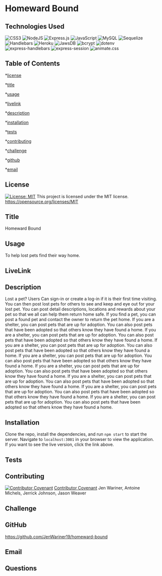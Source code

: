 # Homeward Bound

## Technologies Used
![CSS3](https://img.shields.io/badge/CSS3-000000?style=for-the-badge&logo=CSS3&logoColor=white)
![NodeJS](https://img.shields.io/badge/node.js-6DA55F?style=for-the-badge&logo=node.js&logoColor=white)
![Express.js](https://img.shields.io/badge/express.js-%23404d59.svg?style=for-the-badge&logo=express&logoColor=%2361DAFB)
![JavaScript](https://img.shields.io/badge/javascript-%23323330.svg?style=for-the-badge&logo=javascript&logoColor=%23F7DF1E)
![MySQL](https://img.shields.io/badge/mysql-%2300f.svg?style=for-the-badge&logo=mysql&logoColor=white)
![Sequelize](https://img.shields.io/badge/Sequelize-52B0E7?style=for-the-badge&logo=Sequelize&logoColor=white)
![Handlebars](https://img.shields.io/badge/Handlebars-FF7F00?style=for-the-badge&logo=Handlebars&logoColor=white)
![Heroku](https://img.shields.io/badge/Heroku-430098?style=for-the-badge&logo=Heroku&logoColor=white)
![JawsDB](https://img.shields.io/badge/JawsDB-FF0000?style=for-the-badge&logo=JawsDB&logoColor=white)
![bcrypt](https://img.shields.io/badge/bcrypt-000000?style=for-the-badge&logo=bcrypt&logoColor=white)
![dotenv](https://img.shields.io/badge/dotenv-000000?style=for-the-badge&logo=dotenv&logoColor=white)
![express-handlebars](https://img.shields.io/badge/express--handlebars-000000?style=for-the-badge&logo=express-handlebars&logoColor=white)
![express-session](https://img.shields.io/badge/express--session-000000?style=for-the-badge&logo=express-session&logoColor=white)
![animate.css](https://img.shields.io/badge/animate.css-000000?style=for-the-badge&logo=animate.css&logoColor=white)



## Table of Contents

\*[license](#license)

\*[title](#title)

\*[usage](#usage)

\*[livelink](#livelink)

\*[description](#description)

\*[installation](#installation)

\*[tests](#tests)

\*[contributing](#contributing)

\*[challenge](#challenge)

\*[github](#github)

\*[email](#email)

## License

[![License: MIT](https://img.shields.io/badge/License-MIT-yellow.svg)](https://opensource.org/licenses/MIT)
This project is licensed under the MIT license.
https://opensource.org/licenses/MIT

## Title

Homeward Bound

## Usage

To help lost pets find their way home.

## LiveLink

## Description
Lost a pet?  Users Can sign-in or create a log-in if it is their first time visiting. You can then post lost pets for others to see and keep and eye out for your lost pet.
You can post detail descriptions, locations and rewards about your pet so that we all can help them return home safe.  If you find a pet, you can post a found pet and contact the owner to return the pet home.  If you are a shelter, you can post pets that are up for adoption.  You can also post pets that have been adopted so that others know they have found a home.  If you are a shelter, you can post pets that are up for adoption.  You can also post pets that have been adopted so that others know they have found a home.  If you are a shelter, you can post pets that are up for adoption.  You can also post pets that have been adopted so that others know they have found a home.  If you are a shelter, you can post pets that are up for adoption.  You can also post pets that have been adopted so that others know they have found a home.  If you are a shelter, you can post pets that are up for adoption.  You can also post pets that have been adopted so that others know they have found a home.  If you are a shelter, you can post pets that are up for adoption.  You can also post pets that have been adopted so that others know they have found a home.  If you are a shelter, you can post pets that are up for adoption.  You can also post pets that have been adopted so that others know they have found a home.  If you are a shelter, you can post pets that are up for adoption.  You can also post pets that have been adopted so that others know they have found a home.


## Installation
Clone the repo, install the dependencies, and run `npm start` to start the server.  Navigate to `localhost:3001` in your browser to view the application. If you want to see the live version, click the link above.


## Tests

## Contributing
[![Contributor Covenant](https://img.shields.io/badge/Contributor%20Covenant-2.1-4baaaa.svg)](code_of_conduct.md)
[Contributor Covenant](https://www.contributor-covenant.org/)
Jen Wariner, Antoine Michels, Jerrick Johnson, Jason Weaver

## Challenge

## GitHub
https://github.com/JenWariner19/homeward-bound

## Email

## Questions


